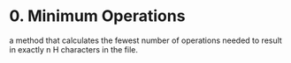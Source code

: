 # 0. Minimum Operations
a method that calculates the fewest number of operations needed to result in exactly n H characters in the file.
